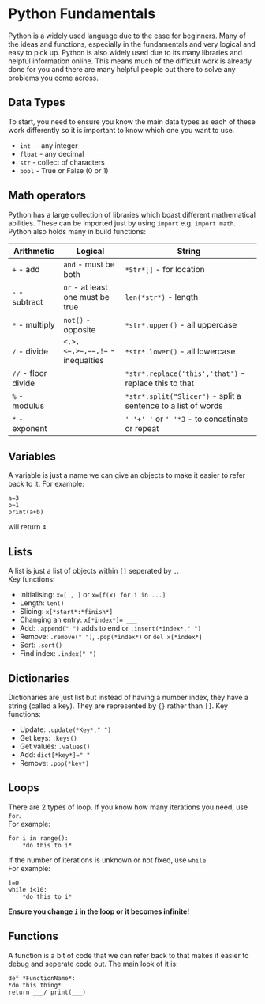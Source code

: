 # Python Fundamentals

Python is a widely used language due to the ease for beginners. 
Many of the ideas and functions, especially in the fundamentals and very logical and easy to pick up.
Python is also widely used due to its many libraries and helpful information online.
This means much of the difficult work is already done for you and there are many helpful people out there to solve any problems you come across.

## Data Types
To start, you need to ensure you know the main data types as each of these work differently so it is important to know which one you want to use.
- `int ` - any integer
- `float` - any decimal
- `str` - collect of characters
- `bool` - True or False (0 or 1)

## Math operators
Python has a large collection of libraries which boast different mathematical abilities. 
These can be imported just by using `import` e.g. `import math`. Python also holds many in build functions:

| **Arithmetic**      | **Logical** | **String**                                           |
|---------------------|-----|------------------------------------------------------|
| `+` - add           |`and` - must be both| `*Str*[]` - for location                             |
|  `-` - subtract     |`or` - at least one must be true| `len(*str*)` - length                                |
| `*` - multiply      |`not()` - opposite| `*str*.upper()` - all uppercase                       |
| `/` - divide        |`<,>,<=,>=,==,!=` - inequalties| `*str*.lower()` - all lowercase                      
| `//` - floor divide || `*str*.replace('this','that')` - replace this to that |
| `%` - modulus       ||`*str*.split("Slicer")` - split a sentence to a list of words
| `*` - exponent    ||`' '+' '` or `' '*3` - to concatinate or repeat|


## Variables

A variable is just a name we can give an objects to make it easier to refer back to it.
For example: <br>
```
a=3
b=1
print(a+b)
```
will return `4`.

## Lists

A list is just a list of objects within `[]` seperated by `,`.<br>
Key functions:
- Initialising: `x=[ , ]` or ``x=[f(x) for i in ...]``
- Length: `len()`
- Slicing: `x[*start*:*finish*]`
- Changing an entry: `x[*index*]= ___`
- Add: `.append(" ")` adds to end or `.insert(*index*," ")`
- Remove: `.remove(" ")`, `.pop(*index*)` or `del x[*index*]`
- Sort: `.sort()`
- Find index: `.index(" ")`

## Dictionaries

Dictionaries are just list but instead of having a number index, they have a string (called a key).
They are represented by `{}` rather than `[]`. Key functions:
- Update: `.update(*Key*," ")`
- Get keys: `.keys()`
- Get values: `.values()`
- Add: `dict[*key*]=" "`
- Remove: `.pop(*key*)`

## Loops

There are 2 types of loop. If you know how many iterations you need, use `for`.<br>
For example: 
```
for i in range(): 
    *do this to i*
```
If the number of iterations is unknown or not fixed, use `while`.<br>
For example: 
```
i=0
while i<10: 
    *do this to i*
```
**Ensure you change `i` in the loop or it becomes infinite!**

## Functions

A function is a bit of code that we can refer back to that makes it easier to debug and seperate code out. The main look of it is: <br>
```
def *FunctionName*:
*do this thing*
return ___/ print(___)
```

